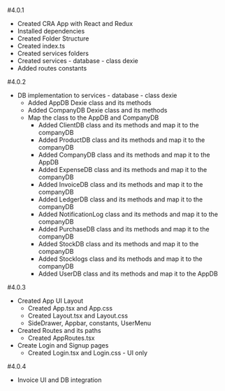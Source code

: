 #4.0.1

- Created CRA App with React and Redux
- Installed dependencies
- Created Folder Structure
- Created index.ts
- Created services folders 
- Created services - database - class dexie 
- Added routes constants

#4.0.2
 - DB implementation to services - database - class dexie
    - Added AppDB Dexie class and its methods
    - Added CompanyDB Dexie class and its methods
    - Map the class to the AppDB and CompanyDB
        - Added ClientDB class and its methods and map it to the companyDB
        - Added ProductDB class and its methods and map it to the companyDB
        - Added CompanyDB class and its methods and map it to the AppDB
        - Added ExpenseDB class and its methods and map it to the companyDB
        - Added InvoiceDB class and its methods and map it to the companyDB
        - Added LedgerDB class and its methods and map it to the companyDB
        - Added NotificationLog class and its methods and map it to the companyDB
        - Added PurchaseDB class and its methods and map it to the companyDB
        - Added StockDB class and its methods and map it to the companyDB
        - Added Stocklogs class and its methods and map it to the companyDB
        - Added UserDB class and its methods and map it to the AppDB

#4.0.3
 - Created App UI Layout
    - Created App.tsx and App.css
    - Created Layout.tsx and Layout.css
    - SideDrawer, Appbar, constants, UserMenu 
 - Created Routes and its paths
    - Created AppRoutes.tsx
 - Create Login and Signup pages
    - Created Login.tsx and Login.css - UI only

#4.0.4
 - Invoice UI and DB integration